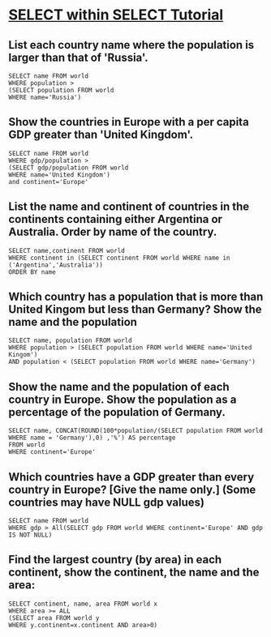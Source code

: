 # [SELECT within SELECT Tutorial](https://sqlzoo.net/wiki/SELECT_within_SELECT_Tutorial)

## List each country name where the population is larger than that of 'Russia'.

    SELECT name FROM world
    WHERE population >
    (SELECT population FROM world
    WHERE name='Russia')

## Show the countries in Europe with a per capita GDP greater than 'United Kingdom'.

    SELECT name FROM world
    WHERE gdp/population >
    (SELECT gdp/population FROM world
    WHERE name='United Kingdom') 
    and continent='Europe'
    
## List the name and continent of countries in the continents containing either Argentina or Australia. Order by name of the country.     

    SELECT name,continent FROM world
    WHERE continent in (SELECT continent FROM world WHERE name in ('Argentina','Australia'))
    ORDER BY name

## Which country has a population that is more than United Kingom but less than Germany? Show the name and the population

    SELECT name, population FROM world
    WHERE population > (SELECT population FROM world WHERE name='United Kingom')
    AND population < (SELECT population FROM world WHERE name='Germany')

## Show the name and the population of each country in Europe. Show the population as a percentage of the population of Germany.

    SELECT name, CONCAT(ROUND(100*population/(SELECT population FROM world WHERE name = 'Germany'),0) ,'%') AS percentage 
    FROM world
    WHERE continent='Europe'
        
## Which countries have a GDP greater than every country in Europe? [Give the name only.] (Some countries may have NULL gdp values)

    SELECT name FROM world
    WHERE gdp > All(SELECT gdp FROM world WHERE continent='Europe' AND gdp IS NOT NULL)

## Find the largest country (by area) in each continent, show the continent, the name and the area:

    SELECT continent, name, area FROM world x
    WHERE area >= ALL
    (SELECT area FROM world y
    WHERE y.continent=x.continent AND area>0)
    
##    
